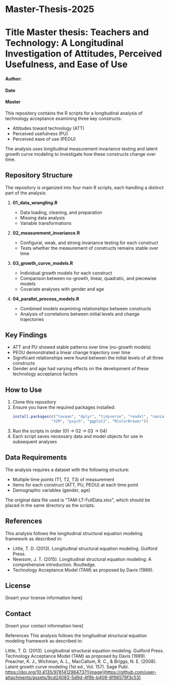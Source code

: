 # Master-Thesis-2025

# Title Master thesis: Teachers and Technology: A Longitudinal Investigation of Attitudes, Perceived Usefulness, and Ease of Use
#### Author:
#### Date
#### Master 

This repository contains the R scripts for a longitudinal analysis of technology acceptance examining three key constructs:
- Attitudes toward technology (ATT)
- Perceived usefulness (PU)
- Perceived ease of use (PEOU)

The analysis uses longitudinal measurement invariance testing and latent growth curve modeling to investigate how these constructs change over time.

## Repository Structure

The repository is organized into four main R scripts, each handling a distinct part of the analysis:

1. **01_data_wrangling.R**
   - Data loading, cleaning, and preparation
   - Missing data analysis
   - Variable transformations

2. **02_measurement_invariance.R**
   - Configural, weak, and strong invariance testing for each construct
   - Tests whether the measurement of constructs remains stable over time

3. **03_growth_curve_models.R**
   - Individual growth models for each construct
   - Comparison between no-growth, linear, quadratic, and piecewise models
   - Covariate analyses with gender and age

4. **04_parallel_process_models.R**
   - Combined models examining relationships between constructs
   - Analysis of correlations between initial levels and change trajectories

## Key Findings

- ATT and PU showed stable patterns over time (no-growth models)
- PEOU demonstrated a linear change trajectory over time
- Significant relationships were found between the initial levels of all three constructs
- Gender and age had varying effects on the development of these technology acceptance factors

## How to Use

1. Clone this repository
2. Ensure you have the required packages installed:
   ```r
   install.packages(c("lavaan", "dplyr", "tidyverse", "readxl", "naniar", 
                    "VIM", "psych", "ggplot2", "RColorBrewer"))
   ```
3. Run the scripts in order (01 → 02 → 03 → 04)
4. Each script saves necessary data and model objects for use in subsequent analyses

## Data Requirements

The analysis requires a dataset with the following structure:
- Multiple time points (T1, T2, T3) of measurement
- Items for each construct (ATT, PU, PEOU) at each time point
- Demographic variables (gender, age)

The original data file used is "TAM-LT-FullData.xlsx", which should be placed in the same directory as the scripts.

## References

This analysis follows the longitudinal structural equation modeling framework as described in:

- Little, T. D. (2013). Longitudinal structural equation modeling. Guilford Press.
- Newsom, J. T. (2015). Longitudinal structural equation modeling: A comprehensive introduction. Routledge.
- Technology Acceptance Model (TAM) as proposed by Davis (1989).

## License

[Insert your license information here]

## Contact

[Insert your contact information here]

References This analysis follows the longitudinal structural equation modeling framework as described in:

Little, T. D. (2013). Longitudinal structural equation modeling. Guilford Press. Technology Acceptance Model (TAM) as proposed by Davis (1989). Preacher, K. J., Wichman, A. L., MacCallum, R. C., & Briggs, N. E. (2008). Latent growth curve modeling (1st ed., Vol. 157). Sage Publ. https://doi.org/10.4135/9781412984737![image](https://github.com/user-attachments/assets/9cd24083-5d9d-4f9b-b409-8f96579f3c53)
